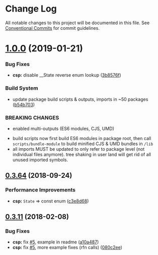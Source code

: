 # Change Log

All notable changes to this project will be documented in this file.
See [Conventional Commits](https://conventionalcommits.org) for commit guidelines.



# [1.0.0](https://github.com/thi-ng/umbrella/compare/@thi.ng/csp@0.3.79...@thi.ng/csp@1.0.0) (2019-01-21)


### Bug Fixes

* **csp:** disable __State reverse enum lookup ([3b8576f](https://github.com/thi-ng/umbrella/commit/3b8576f))


### Build System

* update package build scripts & outputs, imports in ~50 packages ([b54b703](https://github.com/thi-ng/umbrella/commit/b54b703))


### BREAKING CHANGES

* enabled multi-outputs (ES6 modules, CJS, UMD)

- build scripts now first build ES6 modules in package root, then call
  `scripts/bundle-module` to build minified CJS & UMD bundles in `/lib`
- all imports MUST be updated to only refer to package level
  (not individual files anymore). tree shaking in user land will get rid of
  all unused imported symbols.


<a name="0.3.64"></a>
## [0.3.64](https://github.com/thi-ng/umbrella/compare/@thi.ng/csp@0.3.63...@thi.ng/csp@0.3.64) (2018-09-24)


### Performance Improvements

* **csp:** `State` => const enum ([c3e8d68](https://github.com/thi-ng/umbrella/commit/c3e8d68))


<a name="0.3.11"></a>
## [0.3.11](https://github.com/thi-ng/umbrella/compare/@thi.ng/csp@0.3.10...@thi.ng/csp@0.3.11) (2018-02-08)


### Bug Fixes

* **csp:** fix [#5](https://github.com/thi-ng/umbrella/issues/5), example in readme ([a10a487](https://github.com/thi-ng/umbrella/commit/a10a487))
* **csp:** fix [#5](https://github.com/thi-ng/umbrella/issues/5), more example fixes (rfn calls) ([080c2ee](https://github.com/thi-ng/umbrella/commit/080c2ee))
